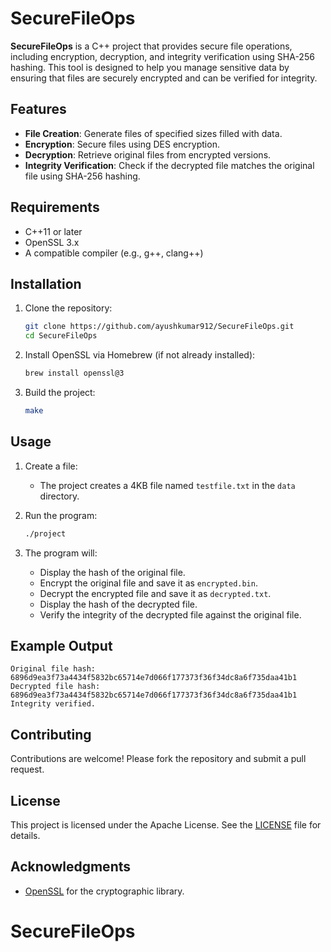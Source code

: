 # SecureFileOps

**SecureFileOps** is a C++ project that provides secure file operations, including encryption, decryption, and integrity verification using SHA-256 hashing. This tool is designed to help you manage sensitive data by ensuring that files are securely encrypted and can be verified for integrity.

## Features

- **File Creation**: Generate files of specified sizes filled with data.
- **Encryption**: Secure files using DES encryption.
- **Decryption**: Retrieve original files from encrypted versions.
- **Integrity Verification**: Check if the decrypted file matches the original file using SHA-256 hashing.

## Requirements

- C++11 or later
- OpenSSL 3.x
- A compatible compiler (e.g., g++, clang++)

## Installation

1. Clone the repository:
   ```bash
   git clone https://github.com/ayushkumar912/SecureFileOps.git
   cd SecureFileOps
   ```

2. Install OpenSSL via Homebrew (if not already installed):
   ```bash
   brew install openssl@3
   ```

3. Build the project:
   ```bash
   make
   ```

## Usage

1. Create a file:
   - The project creates a 4KB file named `testfile.txt` in the `data` directory.

2. Run the program:
   ```bash
   ./project
   ```

3. The program will:
   - Display the hash of the original file.
   - Encrypt the original file and save it as `encrypted.bin`.
   - Decrypt the encrypted file and save it as `decrypted.txt`.
   - Display the hash of the decrypted file.
   - Verify the integrity of the decrypted file against the original file.

## Example Output

```
Original file hash: 6896d9ea3f73a4434f5832bc65714e7d066f177373f36f34dc8a6f735daa41b1
Decrypted file hash: 6896d9ea3f73a4434f5832bc65714e7d066f177373f36f34dc8a6f735daa41b1
Integrity verified.
```

## Contributing

Contributions are welcome! Please fork the repository and submit a pull request.

## License

This project is licensed under the Apache License. See the [LICENSE](LICENSE) file for details.

## Acknowledgments

- [OpenSSL](https://www.openssl.org/) for the cryptographic library.
# SecureFileOps

